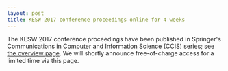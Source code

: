```yaml
---
layout: post
title: KESW 2017 conference proceedings online for 4 weeks
---
```


<p class="text-justify">
    The KESW 2017 conference proceedings have been published in Springer's Communications in Computer and Information Science (CCIS) series; see <a href="http://www.springer.com/gp/book/9783319695471">the overview page</a>.  We will shortly announce free-of-charge access for a limited time via this page.
</p>
